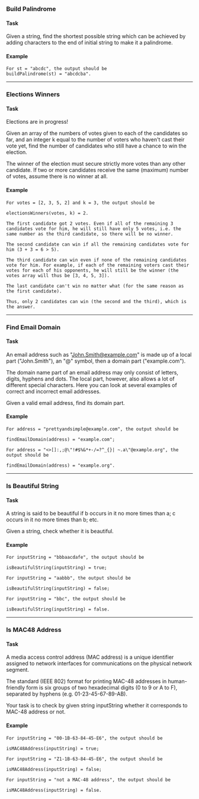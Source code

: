 ### Build Palindrome
#### Task
Given a string, find the shortest possible string which can be achieved by adding characters to the end of initial string to make it a palindrome.

#### Example

```
For st = "abcdc", the output should be
buildPalindrome(st) = "abcdcba".
```

---

### Elections Winners
#### Task
Elections are in progress!

Given an array of the numbers of votes given to each of the candidates so far, and an integer k equal to the number of voters who haven't cast their vote yet, find the number of candidates who still have a chance to win the election.

The winner of the election must secure strictly more votes than any other candidate. If two or more candidates receive the same (maximum) number of votes, assume there is no winner at all.

#### Example

```
For votes = [2, 3, 5, 2] and k = 3, the output should be

electionsWinners(votes, k) = 2.

The first candidate got 2 votes. Even if all of the remaining 3 candidates vote for him, he will still have only 5 votes, i.e. the same number as the third candidate, so there will be no winner.

The second candidate can win if all the remaining candidates vote for him (3 + 3 = 6 > 5).

The third candidate can win even if none of the remaining candidates vote for him. For example, if each of the remaining voters cast their votes for each of his opponents, he will still be the winner (the votes array will thus be [3, 4, 5, 3]).

The last candidate can't win no matter what (for the same reason as the first candidate).

Thus, only 2 candidates can win (the second and the third), which is the answer.
```

---

### Find Email Domain
#### Task
An email address such as "John.Smith@example.com" is made up of a local part ("John.Smith"), an "@" symbol, then a domain part ("example.com").

The domain name part of an email address may only consist of letters, digits, hyphens and dots. The local part, however, also allows a lot of different special characters. Here you can look at several examples of correct and incorrect email addresses.

Given a valid email address, find its domain part.

#### Example

```
For address = "prettyandsimple@example.com", the output should be

findEmailDomain(address) = "example.com";

For address = "<>[]:,;@\"!#$%&*+-/=?^_{}| ~.a\"@example.org", the output should be

findEmailDomain(address) = "example.org".
```

---

### Is Beautiful String
#### Task
A string is said to be beautiful if b occurs in it no more times than a; c occurs in it no more times than b; etc.

Given a string, check whether it is beautiful.

#### Example

```
For inputString = "bbbaacdafe", the output should be

isBeautifulString(inputString) = true;

For inputString = "aabbb", the output should be

isBeautifulString(inputString) = false;

For inputString = "bbc", the output should be

isBeautifulString(inputString) = false.
```

---

### Is MAC48 Address
#### Task
A media access control address (MAC address) is a unique identifier assigned to network interfaces for communications on the physical network segment.

The standard (IEEE 802) format for printing MAC-48 addresses in human-friendly form is six groups of two hexadecimal digits (0 to 9 or A to F), separated by hyphens (e.g. 01-23-45-67-89-AB).

Your task is to check by given string inputString whether it corresponds to MAC-48 address or not.

#### Example

```
For inputString = "00-1B-63-84-45-E6", the output should be

isMAC48Address(inputString) = true;

For inputString = "Z1-1B-63-84-45-E6", the output should be

isMAC48Address(inputString) = false;

For inputString = "not a MAC-48 address", the output should be

isMAC48Address(inputString) = false.
```
